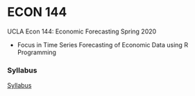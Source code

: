 # ECON 144
UCLA Econ 144: Economic Forecasting Spring 2020
- Focus in Time Series Forecasting of Economic Data using R Programming

### Syllabus 

[Syllabus](https://github.com/icranfield/ECON-144/blob/master/econ144_spring_2020%20Syllabus.pdf)
